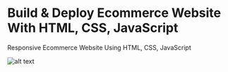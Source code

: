 # Build & Deploy Ecommerce Website With HTML, CSS, JavaScript

Responsive Ecommerce Website Using HTML, CSS, JavaScript

![alt text](https://github.com/[17yo17]/[Online-Shopping-Site]/blob/[img]/homepage.png?raw=true)
